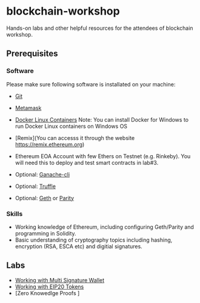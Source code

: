 # blockchain-workshop
Hands-on labs and other helpful resources for the attendees of blockchain workshop.

## Prerequisites

### Software
Please make sure following software is installated on your machine:

* [Git](https://git-scm.com)
* [Metamask](https://metamask.io)
* [Docker Linux Containers](https://www.docker.com/community-edition#/download) Note: You can install Docker for Windows to run Docker Linux containers on Windows OS
* [Remix](You can accesss it through the website https://remix.ethereum.org)
* Ethereum EOA Account with few Ethers on Testnet (e.g. Rinkeby). You will need this to deploy and test smart contracts in lab#3.

* Optional: [Ganache-cli](https://github.com/trufflesuite/ganache-cli)
* Optional: [Truffle](https://github.com/trufflesuite/truffle)
* Optional: [Geth](https://github.com/ethereum/go-ethereum) or [Parity](https://github.com/paritytech/parity)


### Skills

* Working knowledge of Ethereum, including configuring Geth/Parity and programming in Solidity. 
* Basic understanding of cryptography topics including hashing, encryption (RSA, ESCA etc) and digitial signatures.

## Labs

* [Working with Multi Signature Wallet](https://github.com/razi-rais/blockchain-workshop/tree/master/multi-sig-wallet)
* [Working with EIP20 Tokens](https://github.com/razi-rais/blockchain-workshop/blob/master/tokens)
* [Zero Knowedlge Proofs ]
